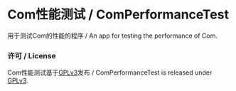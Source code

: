 # Com性能测试 / ComPerformanceTest
用于测试Com的性能的程序 / An app for testing the performance of Com.

### 许可 / License
Com性能测试基于[GPLv3](Test/LicenseInfo/GPLv3.txt)发布 / ComPerformanceTest is released under [GPLv3](Test/LicenseInfo/GPLv3.txt).
